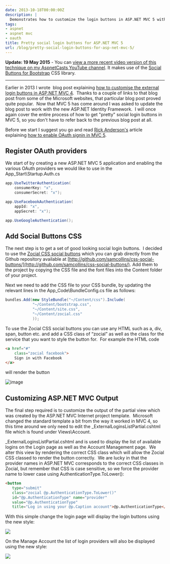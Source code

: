```yaml
---
date: 2013-10-18T00:00:00Z
description: |
  Demonstrates how to customize the login buttons in ASP.NET MVC 5 with the look and feel of the various Social Media Networks
tags:
- aspnet
- aspnet mvc
- oauth
title: Pretty social login buttons for ASP.NET MVC 5
url: /blog/pretty-social-login-buttons-for-asp-net-mvc-5/
---
```


**Update: 19 May 2015** - You can [view a more recent video version of this technique on my AspnetCasts YouTube channel](https://www.youtube.com/watch?v=kJiKEAaqnrY). It makes use of the [Social Buttons for Bootstrap](http://lipis.github.io/bootstrap-social/) CSS library. 

***

Earlier in 2013 I wrote  blog post explaining [how to customise the external login buttons in ASP.NET MVC 4](/blog/customizing-external-login-buttons-in-asp-net-mvc-4/).  Thanks to a couple of links to that blog post from some of the Microsoft websites, that particular blog post proved quite popular.  Now that MVC 5 has come around I was asked to update the blog post to work with the new ASP.NET Identity Framework.  I will once again cover the entire process of how to get "pretty" social login buttons in MVC 5, so you don't have to refer back to the previous blog post at all.

Before we start I suggest you go and read [Rick Anderson's](https://twitter.com/RickAndMSFT) article explaining [how to enable OAuth signin in MVC 5](http://www.asp.net/mvc/tutorials/mvc-5/create-an-aspnet-mvc-5-app-with-facebook-and-google-oauth2-and-openid-sign-on).

## Register OAuth providers

We start of by creating a new ASP.NET MVC 5 application and enabling the various OAuth providers we would like to use in the App_Start\Startup.Auth.cs

``` csharp
app.UseTwitterAuthentication(
    consumerKey: "x",
    consumerSecret: "x");

app.UseFacebookAuthentication(
    appId: "x",
    appSecret: "x");

app.UseGoogleAuthentication();
```

## Add Social Buttons CSS

The next step is to get a set of good looking social login buttons.  I decided to use the [Zocial CSS social buttons](http://zocial.smcllns.com/) which you can grab directly from the Github repository available at [http://github.com/samcollins/css-social-buttons/](http://github.com/samcollins/css-social-buttons/). Add them to the project by copying the CSS file and the font files into the Content folder of your project.

Next we need to add the CSS file to your CSS bundle, by updating the relevant lines in the App_Code\BundleConfig.cs file as follows:

``` csharp
bundles.Add(new StyleBundle("~/Content/css").Include(
            "~/Content/bootstrap.css",
            "~/Content/site.css",
            "~/Content/zocial.css"
            ));
```

To use the Zocial CSS social buttons you can use any HTML such as a, div, span, button etc. and add a CSS class of “zocial” as well as the class for the service that you want to style the button for.  For example the HTML code

``` html
<a href="#" 
    class="zocial facebook">
    Sign in with Facebook
</a>
```

will render the button

![](/assets/images/2013/02/image_thumb.png "image")

## Customizing ASP.NET MVC Output

The final step required is to customize the output of the partial view which was created by the ASP.NET MVC Internet project template.  Microsoft changed the standard template a bit from the way it worked in MVC 4, so this time around we only need to edit the _ExternalLoginsListPartial.cshtml file which is found under Views\Account.

_ExternalLoginsListPartial.cshtml and is used to display the list of available logins on the Login page as well as the Account Management page.  We alter this view by rendering the correct CSS class which will allow the Zocial CSS classed to render the button correctly.  We are lucky in that the provider names in ASP.NET MVC corresponds to the correct CSS classes in Zocial, but remember that CSS is case sensitive, so we force the provider name to lower case using AuthenticationType.ToLower():

``` html
<button 
   type="submit" 
   class="zocial @p.AuthenticationType.ToLower()" 
   id="@p.AuthenticationType" name="provider" 
   value="@p.AuthenticationType" 
   title="Log in using your @p.Caption account">@p.AuthenticationType</button>
```

With this simple change the login page will display the login buttons using the new style:

![](/assets/images/2013/10/oauth1.png)

On the Manage Account the list of login providers will also be displayed using the new style:

![](/assets/images/2013/10/oauth2.png)